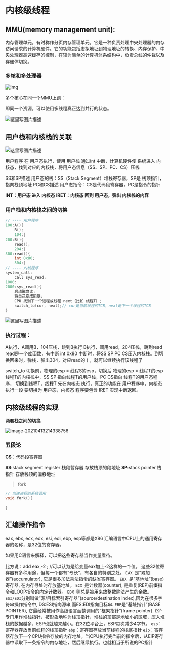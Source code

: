 # 内核级线程

## MMU(memory management unit):

内存管理单元，有时称作分页内存管理单元。它是一种负责处理中央处理器的内存访问请求的计算机硬件。它的功能包括虚拟地址到物理地址的转换、内存保护、中央处理器高速缓存的控制，在较为简单的计算机体系结构中，负责总线的仲裁以及存储体切换。

### 多核和多处理器

![img](https://img-blog.csdnimg.cn/20191226112048153.png?x-oss-process=image/watermark,type_ZmFuZ3poZW5naGVpdGk,shadow_10,text_aHR0cHM6Ly9ibG9nLmNzZG4ubmV0L3hpYW9iaW5xdA==,size_16,color_FFFFFF,t_70)



多个核心在同一个MMU上跑：

即同一个资源，可以使用多线程真正达到并行的状态。

![这里写图片描述](https://img-blog.csdn.net/20170118174436811?watermark/2/text/aHR0cDovL2Jsb2cuY3Nkbi5uZXQvamllcWlvbmcx/font/5a6L5L2T/fontsize/400/fill/I0JBQkFCMA==/dissolve/70/gravity/SouthEast)



 

## 用户栈和内核栈的关联

![这里写图片描述](https://img-blog.csdn.net/20170118175651105?watermark/2/text/aHR0cDovL2Jsb2cuY3Nkbi5uZXQvamllcWlvbmcx/font/5a6L5L2T/fontsize/400/fill/I0JBQkFCMA==/dissolve/70/gravity/SouthEast)

用户程序 在 用户态执行，使用 用户栈
通过int 中断，计算机硬件使 系统进入 内核态，找到对应的内核栈，将用户态信息（SS、SP、PC、CS）压栈

SS和SP描述 用户态的栈：SS（Stack Segment）堆栈寄存器，SP是 栈顶指针，指向栈顶地址
PC和CS描述 用户态指令：CS是代码段寄存器，PC是指令的指针

**INT：用户态 进入 内核态**
**IRET：内核态 回到 用户态，弹出 内核栈的内容**

### 用户栈和内核栈之间的切换

```c
// ---- 用户程序
100:A(){
    B();
    104:}
200:B(){
    read();
    204:}
300:read(){
    int 0x80;
    304:}
// ---- 内核程序
system_call:
    call sys_read;
1000:
2000:sys_read(){
    启动磁盘读;
    将自己变成阻塞;
    CPU 找到下一个进程或线程 next（比如 线程T）;
    switch_to(cur, next);// cur是当前线程的TCB，next是下一个线程的TCB
}
```



![这里写图片描述](https://img-blog.csdn.net/20170119142017924?watermark/2/text/aHR0cDovL2Jsb2cuY3Nkbi5uZXQvamllcWlvbmcx/font/5a6L5L2T/fontsize/400/fill/I0JBQkFCMA==/dissolve/70/gravity/SouthEast)

### 执行过程：

A执行，A调用B，104压栈，跳到B执行
B执行，调用read，204压栈，跳到read
read是一个库函数，有中断 int 0x80
中断时，将SS SP PC CS压入内核栈。到切换回来时，弹栈，弹出304，对应read的 } ，就可以继续执行该线程了

switch_to 切换前，物理的esp = 线程S的esp，切换后 物理的esp = 线程T的esp
线程T的内核栈中，SS SP 指向线程T的用户栈，PC CS指向 线程T的用户态程序，
切换到线程T，线程T 先在内核态 执行，真正的功能在 用户程序中，内核态执行一段 要切换为 用户态，内核态 程序要包含 IRET 实现中断返回。



## 内核级线程的实现

**两套栈之间的切换**



![image-20210413214338756](https://cdn.jsdelivr.net/gh/yanzhenxing123/blogImg@master/typora202104/13/214339-622736.png)

### 五段论

**CS**：代码段寄存器

**SS**:stack segment register 栈段暂存器 存放栈顶的段地址
**SP**:stack pointer 栈指针 存放栈顶的偏移地址

> fork

```c
// 创建进程的系统调用
void fork(){
    
}
```

## 汇编操作指令

eax, ebx, ecx, edx, esi, edi, ebp, esp等都是X86 汇编语言中CPU上的通用寄存器的名称，是32位的寄存器。

如果用C语言来解释，可以把这些寄存器当作变量看待。

比方说：add eax,-2 ; //可以认为是给变量eax加上-2这样的一个值。
这些32位寄存器有多种用途，但每一个都有“专长”，有各自的特别之处。
`EAX `是”累加器”(accumulator), 它是很多加法乘法指令的缺省寄存器。
`EBX `是”基地址”(base)寄存器, 在内存寻址时存放基地址。
`ECX `是计数器(counter), 是重复(REP)前缀指令和LOOP指令的内定计数器。
`EDX `则总是被用来放整数除法产生的余数。
`ESI/EDI`分别叫做”源/目标索引寄存器”(source/destination index),因为在很多字符串操作指令中, DS:ESI指向源串,而ES:EDI指向目标串.
`EBP`是”基址指针”(BASE POINTER), 它最经常被用作高级语言函数调用的”框架指针”(frame pointer).
`ESP `专门用作堆栈指针，被形象地称为栈顶指针，堆栈的顶部是地址小的区域，压入堆栈的数据越多，ESP也就越来越小。在32位平台上，ESP每次减少4字节。
`esp`：寄存器存放当前线程的栈顶指针
`ebp`：寄存器存放当前线程的栈底指针
`eip`：寄存器存放下一个CPU指令存放的内存地址，当CPU执行完当前的指令后，从EIP寄存器中读取下一条指令的内存地址，然后继续执行。也就相当于所说的PC指针

